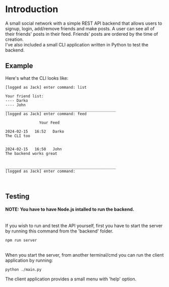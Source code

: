 # Introduction


A small social network with a simple REST API backend that allows users to signup, login, add/remove friends and make posts. A user can see all of their friends' posts in their feed. Friends' posts are ordered by the time of creation.
<br> 
I've also included a small CLI application written in Python to test the backend.


## Example

Here's what the CLI looks like:
```
[logged as Jack] enter command: list

Your friend list:
---- Darko
---- John
_________________________________________________
[logged as Jack] enter command: feed

               Your Feed

2024-02-15   16:52   Darko
The CLI too


2024-02-15   16:50   John
The backend works great


_________________________________________________
[logged as Jack] enter command:
```
<br>

## Testing


#### NOTE: You have to have Node.js intalled to run the backend. 

<br>
If you wish to run and test the API yourself, first you have to start the server by running this command from the 'backend' folder.

<br>

```
npm run server
```

<br>
When you start the server, from another terminal/cmd you can run the client application by running:

<br>

```
python ./main.py
```

The client application provides a small menu with 'help' option.


